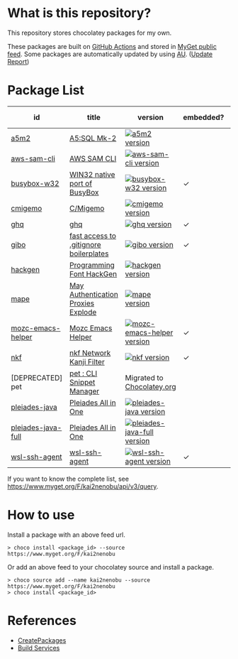 # What is this repository?

This repository stores chocolatey packages for my own.

These packages are built on [GitHub Actions](https://github.com/kai2nenobu/my-chocolatey-packages/actions) and stored in [MyGet public feed](https://www.myget.org/F/kai2nenobu).
Some packages are automatically updated by using [AU](https://github.com/majkinetor/au). ([Update Report](https://gist.github.com/kai2nenobu/4df33f42a891ced2fe169974fd3d58ec))

# Package List

| id                                          | title                                                                                  | version                                                                                 | embedded? | auto update? |
|---------------------------------------------|----------------------------------------------------------------------------------------|-----------------------------------------------------------------------------------------|-----------|--------------|
| [a5m2](a5m2)                                | [A5:SQL Mk-2](http://a5m2.mmatsubara.com/)                                             | [![a5m2 version][a5m2_version]][a5m2_package]                                           |           | ✓            |
| [aws-sam-cli](aws-sam-cli)                  | [AWS SAM CLI](https://aws.amazon.com/serverless/sam/)                                  | [![aws-sam-cli version][aws-sam-cli_version]][aws-sam-cli_package]                      |           | ✓            |
| [busybox-w32](busybox-w32)                  | [WIN32 native port of BusyBox](https://frippery.org/busybox/)                          | [![busybox-w32 version][busybox-w32_version]][busybox-w32_package]                      | ✓         | ✓            |
| [cmigemo](cmigemo)                          | [C/Migemo](https://github.com/koron/cmigemo)                                           | [![cmigemo version][cmigemo_version]][cmigemo_package]                                  |           |              |
| [ghq](ghq)                                  | [ghq](https://github.com/motemen/ghq)                                                  | [![ghq version][ghq_version]][ghq_package]                                              | ✓         | ✓            |
| [gibo](gibo)                                | [fast access to .gitignore boilerplates](https://github.com/simonwhitaker/gibo)        | [![gibo version][gibo_version]][gibo_package]                                           | ✓         | ✓            |
| [hackgen](hackgen)                          | [Programming Font HackGen](https://github.com/yuru7/HackGen)                           | [![hackgen version][hackgen_version]][hackgen_package]                                  |           | ✓            |
| [mape](mape)                                | [May Authentication Proxies Explode](https://github.com/ipponshimeji/MAPE)             | [![mape version][mape_version]][mape_package]                                           |           | ✓            |
| [mozc-emacs-helper](mozc-emacs-helper)      | [Mozc Emacs Helper](https://github.com/google/mozc/tree/master/src/unix/emacs)         | [![mozc-emacs-helper version][mozc-emacs-helper_version]][mozc-emacs-helper_package]    | ✓         |              |
| [nkf](nkf)                                  | [nkf Network Kanji Filter](https://ja.osdn.net/projects/nkf/)                          | [![nkf version][nkf_version]][nkf_package]                                              | ✓         |              |
| [DEPRECATED] pet                            | [pet : CLI Snippet Manager](https://github.com/knqyf263/pet)                           | Migrated to [Chocolatey.org][pet_package]                                               |           |              |
| [pleiades-java](pleiades-java)              | [Pleiades All in One](http://mergedoc.osdn.jp/)                                        | [![pleiades-java version][pleiades-java_version]][pleiades-java_package]                |           | ✓            |
| [pleiades-java-full](pleiades-java-full)    | [Pleiades All in One](http://mergedoc.osdn.jp/)                                        | [![pleiades-java-full version][pleiades-java-full_version]][pleiades-java-full_package] |           | ✓            |
| [wsl-ssh-agent](wsl-ssh-agent)              | [wsl-ssh-agent](https://github.com/rupor-github/wsl-ssh-agent)                         | [![wsl-ssh-agent version][wsl-ssh-agent_version]][wsl-ssh-agent_package]                | ✓         | ✓            |

[a5m2_version]: https://img.shields.io/myget/kai2nenobu/v/a5m2.svg?label=myget
[a5m2_package]: https://www.myget.org/feed/kai2nenobu/package/nuget/a5m2
[aws-sam-cli_version]: https://img.shields.io/myget/kai2nenobu/v/aws-sam-cli.svg?label=myget
[aws-sam-cli_package]: https://www.myget.org/feed/kai2nenobu/package/nuget/aws-sam-cli
[busybox-w32_version]: https://img.shields.io/myget/kai2nenobu/v/busybox-w32.svg?label=myget
[busybox-w32_package]: https://www.myget.org/feed/kai2nenobu/package/nuget/busybox-w32
[cmigemo_version]: https://img.shields.io/myget/kai2nenobu/v/cmigemo.svg?label=myget
[cmigemo_package]: https://www.myget.org/feed/kai2nenobu/package/nuget/cmigemo
[ghq_version]: https://img.shields.io/myget/kai2nenobu/v/ghq.svg?label=myget
[ghq_package]: https://www.myget.org/feed/kai2nenobu/package/nuget/ghq
[gibo_version]: https://img.shields.io/myget/kai2nenobu/v/gibo.svg?label=gibo
[gibo_package]: https://www.myget.org/feed/kai2nenobu/package/nuget/gibo
[hackgen_version]: https://img.shields.io/myget/kai2nenobu/v/hackgen.svg?label=myget
[hackgen_package]: https://www.myget.org/feed/kai2nenobu/package/nuget/hackgen
[mape_version]: https://img.shields.io/myget/kai2nenobu/v/mape.svg?label=myget
[mape_package]: https://www.myget.org/feed/kai2nenobu/package/nuget/mape
[mozc-emacs-helper_version]: https://img.shields.io/myget/kai2nenobu/v/mozc-emacs-helper.svg?label=myget
[mozc-emacs-helper_package]: https://www.myget.org/feed/kai2nenobu/package/nuget/mozc-emacs-helper
[nkf_version]: https://img.shields.io/myget/kai2nenobu/v/nkf.svg?label=myget
[nkf_package]: https://www.myget.org/feed/kai2nenobu/package/nuget/nkf
[pet_package]: https://chocolatey.org/packages/pet
[pleiades-java_version]: https://img.shields.io/myget/kai2nenobu/v/pleiades-java.svg?label=myget
[pleiades-java_package]: https://www.myget.org/feed/kai2nenobu/package/nuget/pleiades-java
[pleiades-java-full_version]: https://img.shields.io/myget/kai2nenobu/v/pleiades-java-full.svg?label=myget
[pleiades-java-full_package]: https://www.myget.org/feed/kai2nenobu/package/nuget/pleiades-java-full
[wsl-ssh-agent_version]: https://img.shields.io/myget/kai2nenobu/v/wsl-ssh-agent.svg?label=myget
[wsl-ssh-agent_package]: https://www.myget.org/feed/kai2nenobu/package/nuget/wsl-ssh-agent

If you want to know the complete list, see https://www.myget.org/F/kai2nenobu/api/v3/query.

# How to use

Install a package with an above feed url.

```
> choco install <package_id> --source https://www.myget.org/F/kai2nenobu
```

Or add an above feed to your chocolatey source and install a package.

```
> choco source add --name kai2nenobu --source https://www.myget.org/F/kai2nenobu
> choco install <package_id>
```

# References

- [CreatePackages](https://chocolatey.org/docs/create-packages)
- [Build Services](https://docs.myget.org/docs/reference/build-services)
